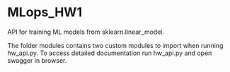 # MLops_HW1
API for training ML models from sklearn.linear_model.

The folder modules contains two custom modules to import when running hw_api.py. To access detailed documentation run hw_api.py and open swagger in browser.
